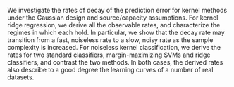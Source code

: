 We investigate the rates of decay of the prediction error for kernel methods
under the Gaussian design and source/capacity assumptions. For kernel ridge
regression, we derive all the observable rates, and characterize the regimes in
which each hold. In particular, we show that the decay rate may transition from
a fast, noiseless rate to a slow, noisy rate as the sample complexity is
increased. For noiseless kernel classification, we derive the rates for two
standard classifiers, margin-maximizing SVMs and ridge classifiers, and contrast
the two methods. In both cases, the derived rates also describe to a good degree
the learning curves of a number of real datasets.